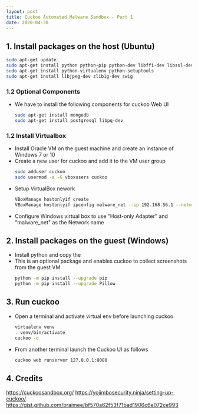 ```yaml
---
layout: post
title: Cuckoo Automated Malware Sandbox - Part 1
date: 2020-04-30
---
```


## 1. Install packages on the host (Ubuntu)
```bash
sudo apt-get update
sudo apt-get install python python-pip python-dev libffi-dev libssl-dev
sudo apt-get install python-virtualenv python-setuptools
sudo apt-get install libjpeg-dev zlib1g-dev swig
```

### 1.2 Optional Components
- We have to install the following components for cuckoo Web UI

    ```bash
    sudo apt-get install mongodb
    sudo apt-get install postgresql libpq-dev
    ```

### 1.2 Install Virtualbox
- Install Oracle VM on the guest machine and create an instance of Windows 7 or 10
- Create a new user for cuckoo and add it to the VM user group
    ```bash
    sudo adduser cuckoo
    sudo usermod -a -G vboxusers cuckoo
    ```
- Setup VirtualBox nework
    ```bash
    VBoxManage hostonlyif create
    VBoxManage hostonlyif ipconfig malware_net --ip 192.168.56.1 --netmask 255.255.255.0
    ```
- Configure Windows virtual box to use "Host-only Adapter" and "malware_net" as the Network name

## 2. Install packages on the guest (Windows)
- Install python and copy the 
- This is an optional package and enables cuckoo to collect screenshots from the guest VM
    ```bash
    python -m pip install --upgrade pip
    python -m pip install --upgrade Pillow
    ```

## 3. Run cuckoo
- Open a terminal and activate virtual env before launching cuckoo
    ```bash
    virtualenv venv
    . venv/bin/activate
    cuckoo -d
    ```
- From another terminal launch the Cuckoo UI as follows
    ```bash
    cuckoo web runserver 127.0.0.1:8080
    ```
## 4. Credits
<https://cuckoosandbox.org/>
<https://yojimbosecurity.ninja/setting-up-cuckoo/>
<https://gist.github.com/braimee/bf570a62f53f71bad1906c6e072ce993>
